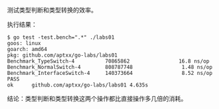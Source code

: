 测试类型判断和类型转换的效率。

执行结果：

```
$ go test -test.bench=".*" ./labs01
goos: linux
goarch: amd64
pkg: github.com/aptxx/go-labs/labs01
Benchmark_TypeSwitch-4          70865862                16.8 ns/op
Benchmark_NormalSwitch-4        808787748                1.48 ns/op
Benchmark_InterfaceSwitch-4     140373664                8.52 ns/op
PASS
ok      github.com/aptxx/go-labs/labs01 4.635s
```

结论：类型判断和类型转换这两个操作都比直接操作多几倍的消耗。

